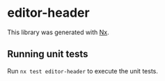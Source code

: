 # editor-header

This library was generated with [Nx](https://nx.dev).

## Running unit tests

Run `nx test editor-header` to execute the unit tests.
